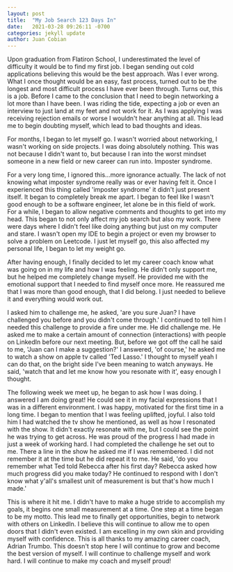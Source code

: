 ```yaml
---
layout: post
title:  "My Job Search 123 Days In"
date:   2021-03-28 09:26:11 -0700
categories: jekyll update
author: Juan Cobian
---
```


Upon graduation from Flatiron School, I underestimated the level of difficulty it would be to find my first job. I began
sending out cold applications believing this would be the best approach. Was I ever wrong. What I once thought would be
an easy, fast process, turned out to be the longest and most difficult process I have ever been through. Turns out,
this is a job. Before I came to the conclusion that I need to begin networking a lot more than I have been.
I was riding the tide, expecting a job or even an interview to just land at my feet and not work for it. As I was applying
I was receiving rejection emails or worse I wouldn't hear anything at all. This lead me to begin doubting myself, which
lead to bad thoughts and ideas.

For months, I began to let myself go. I wasn't worried about networking, I wasn't working on side projects. I was doing
absolutely nothing. This was not because I didn't want to, but because I ran into the worst mindset someone in a new field
or new career can run into. Imposter syndrome.

For a very long time, I ignored this...more ignorance actually. The lack of not knowing what imposter syndrome really was
or ever having felt it. Once I experienced this thing called 'imposter syndrome' it didn't just present itself. It began
to completely break me apart. I began to feel like I wasn't good enough to be a software engineer, let alone be in this
field of work. For a while, I began to allow negative comments and thoughts to get into my head. This began to not only affect
my job search but also my work. There were days where I didn't feel like doing anything but just on my computer and stare.
I wasn't open my IDE to begin a project or even my browser to solve a problem on Leetcode. I just let myself go, this also
affected my personal life, I began to let my weight go.

After having enough, I finally decided to let my career coach know what was going on in my life and how I was feeling. He
didn't only support me, but he helped me completely change myself. He provided me with the emotional support that I needed
to find myself once more. He reassured me that I was more than good enough, that I did belong. I just needed to believe
it and everything would work out.

I asked him to challenge me, he asked, 'are you sure Juan? I have challenged you before and you didn't come through.' I
continued to tell him I needed this challenge to provide a fire under me. He did challenge me. He asked me to make a certain
amount of connection (interactions) with people on LinkedIn before our next meeting. But, before we got off the call he
said to me, 'Juan can I make a suggestion?' I answered, 'of course,' he asked me to watch a show on apple tv called 'Ted
Lasso.' I thought to myself yeah I can do that, on the bright side I've been meaning to watch anyways. He said, 'watch that
and let me know how you resonate with it', easy enough I thought.

The following week we meet up, he began to ask how I was doing. I answered I am doing great! He could see it in my facial
expressions that I was in a different environment. I was happy, motivated for the first time in a long time. I began to
mention that I was feeling uplifted, joyful. I also told him I had watched the tv show he mentioned, as well as how I resonated
with the show. It didn't exactly resonate with me, but I could see the point he was trying to get across. He was proud of
the progress I had made in just a week of working hard. I had completed the challenge he set out to me. There a line in the
show he asked me if I was remembered. I did not remember it at the time but he did repeat it to me. He said, 'do you remember
what Ted told Rebecca after his first day? Rebecca asked how much progress did you make today? He continued to respond with
I don't know what y'all's smallest unit of measurement is but that's how much I made.'

This is where it hit me. I didn't have to make a huge stride to accomplish my goals, it begins one small measurement
at a time. One step at a time began to be my motto. This lead me to finally get opportunities, begin to network
with others on LinkedIn. I believe this will continue to allow me to open doors that I didn't even existed. I am excelling in
my own skin and providing myself with confidence. This is all thanks to my amazing career coach, Adrian Trumbo. This doesn't
stop here I will continue to grow and become the best version of myself. I will continue to challenge myself and work hard.
I will continue to make my coach and myself proud!

